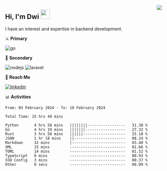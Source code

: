 [<img src="https://komarev.com/ghpvc/?username=masred&color=green&style=flat-square&label=Profile+Views" align="right">](github.com/masred)

## Hi, I'm Dwi <img src="https://raw.githubusercontent.com/MartinHeinz/MartinHeinz/master/wave.gif" width="30px">

I have an interest and expertise in backend development.

⚔️ **Primary**

![go](https://img.shields.io/badge/---?logo=go&label=Golang&style=social)

🔪 **Secondary**

![nodejs](https://img.shields.io/badge/---?logo=node.js&label=Node.js&style=social&logoColor=green)
![laravel](https://img.shields.io/badge/---?logo=laravel&label=Laravel&style=social)

🔗 **Reach Me**

[![linkedin](https://img.shields.io/badge/---?logo=linkedin&label=LinkedIn&style=social)](https://linkedin.com/in/dwifitriyanto)

📊 **Activities**

<!--START_SECTION:waka-->

```all_time
From: 03 February 2024 - To: 10 February 2024

Total Time: 15 hrs 49 mins

Python       4 hrs 58 mins   ||||||||-----------------   31.38 %
Go           4 hrs 19 mins   |||||||------------------   27.32 %
Rust         3 hrs 58 mins   ||||||-------------------   25.10 %
JSON         1 hr 18 mins    ||-----------------------   08.24 %
Markdown     32 mins         |------------------------   03.40 %
XML          15 mins         -------------------------   01.66 %
TOML         14 mins         -------------------------   01.52 %
TypeScript   8 mins          -------------------------   00.93 %
SSH Config   3 mins          -------------------------   00.37 %
Other        0 secs          -------------------------   00.09 %
```

<!--END_SECTION:waka-->
